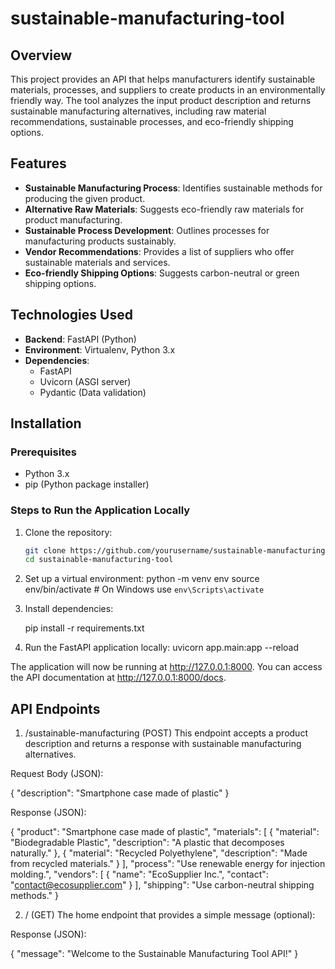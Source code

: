 # sustainable-manufacturing-tool

## Overview

This project provides an API that helps manufacturers identify sustainable materials, processes, and suppliers to create products in an environmentally friendly way. The tool analyzes the input product description and returns sustainable manufacturing alternatives, including raw material recommendations, sustainable processes, and eco-friendly shipping options.

## Features

- **Sustainable Manufacturing Process**: Identifies sustainable methods for producing the given product.
- **Alternative Raw Materials**: Suggests eco-friendly raw materials for product manufacturing.
- **Sustainable Process Development**: Outlines processes for manufacturing products sustainably.
- **Vendor Recommendations**: Provides a list of suppliers who offer sustainable materials and services.
- **Eco-friendly Shipping Options**: Suggests carbon-neutral or green shipping options.

## Technologies Used

- **Backend**: FastAPI (Python)
- **Environment**: Virtualenv, Python 3.x
- **Dependencies**: 
  - FastAPI
  - Uvicorn (ASGI server)
  - Pydantic (Data validation)
  
## Installation

### Prerequisites

- Python 3.x
- pip (Python package installer)

### Steps to Run the Application Locally

1. Clone the repository:

   ```bash
   git clone https://github.com/yourusername/sustainable-manufacturing-tool.git
   cd sustainable-manufacturing-tool

2. Set up a virtual environment:
   python -m venv env
source env/bin/activate  # On Windows use `env\Scripts\activate`

3. Install dependencies:
   
   pip install -r requirements.txt

4. Run the FastAPI application locally:
   uvicorn app.main:app --reload

The application will now be running at http://127.0.0.1:8000. You can access the API documentation at http://127.0.0.1:8000/docs.

## API Endpoints

1. /sustainable-manufacturing (POST)
This endpoint accepts a product description and returns a response with sustainable manufacturing alternatives.

Request Body (JSON):

{
  "description": "Smartphone case made of plastic"
}

Response (JSON):

{
  "product": "Smartphone case made of plastic",
  "materials": [
    {
      "material": "Biodegradable Plastic",
      "description": "A plastic that decomposes naturally."
    },
    {
      "material": "Recycled Polyethylene",
      "description": "Made from recycled materials."
    }
  ],
  "process": "Use renewable energy for injection molding.",
  "vendors": [
    {
      "name": "EcoSupplier Inc.",
      "contact": "contact@ecosupplier.com"
    }
  ],
  "shipping": "Use carbon-neutral shipping methods."
}

2. / (GET)
The home endpoint that provides a simple message (optional):

Response (JSON):

{
  "message": "Welcome to the Sustainable Manufacturing Tool API!"
}


